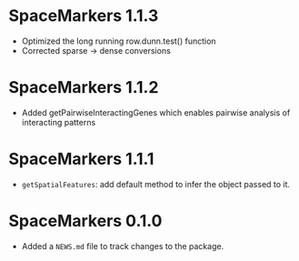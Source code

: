 # SpaceMarkers 1.1.3

* Optimized the long running row.dunn.test() function
* Corrected sparse -> dense conversions

# SpaceMarkers 1.1.2

* Added getPairwiseInteractingGenes which enables pairwise analysis of 
interacting patterns 

# SpaceMarkers 1.1.1

* `getSpatialFeatures`: add default method to infer the object passed to it. 

# SpaceMarkers 0.1.0

* Added a `NEWS.md` file to track changes to the package.
